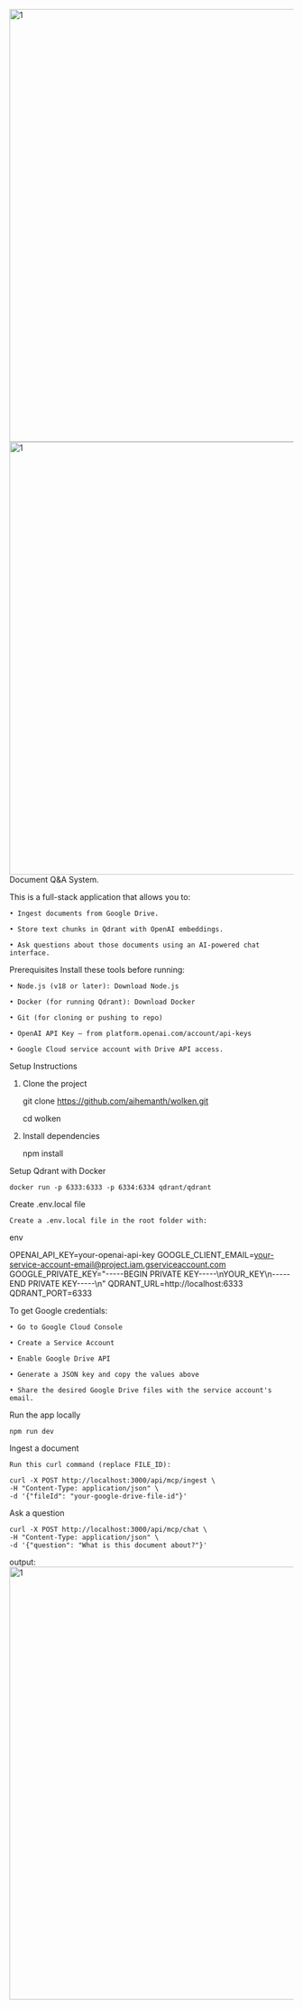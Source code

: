 <img width="1366" height="768" alt="1" src="https://github.com/user-attachments/assets/257006ca-2a2b-48c5-9a45-97d5d32d5189" /><img width="1366" height="768" alt="1" src="https://github.com/user-attachments/assets/311943de-6c16-4997-bd19-d3aaf1b29fc2" />Document Q&A System.

This is a full-stack application that allows you to:
      
    • Ingest documents from Google Drive.
      
    • Store text chunks in Qdrant with OpenAI embeddings.
      
    • Ask questions about those documents using an AI-powered chat interface.


 Prerequisites
Install these tools before running:

    • Node.js (v18 or later): Download Node.js
      
    • Docker (for running Qdrant): Download Docker
      
    • Git (for cloning or pushing to repo)
      
    • OpenAI API Key – from platform.openai.com/account/api-keys
      
    • Google Cloud service account with Drive API access.
      


 Setup Instructions
1. Clone the project

	git clone https://github.com/aihemanth/wolken.git

	cd wolken

2. Install dependencies

	npm install



Setup Qdrant with Docker

	docker run -p 6333:6333 -p 6334:6334 qdrant/qdrant


Create .env.local file

	Create a .env.local file in the root folder with:

env

OPENAI_API_KEY=your-openai-api-key
GOOGLE_CLIENT_EMAIL=your-service-account-email@project.iam.gserviceaccount.com
GOOGLE_PRIVATE_KEY="-----BEGIN PRIVATE KEY-----\nYOUR_KEY\n-----END PRIVATE KEY-----\n"
QDRANT_URL=http://localhost:6333
QDRANT_PORT=6333


 To get Google credentials:

    • Go to Google Cloud Console
      
    • Create a Service Account
      
    • Enable Google Drive API
      
    • Generate a JSON key and copy the values above
      
    • Share the desired Google Drive files with the service account's email.
      

Run the app locally

	npm run dev



Ingest a document

	Run this curl command (replace FILE_ID):

	curl -X POST http://localhost:3000/api/mcp/ingest \
  	-H "Content-Type: application/json" \
  	-d '{"fileId": "your-google-drive-file-id"}'


Ask a question

	curl -X POST http://localhost:3000/api/mcp/chat \
  	-H "Content-Type: application/json" \
  	-d '{"question": "What is this document about?"}'

output:
<img width="1366" height="768" alt="1" src="https://github.com/user-attachments/assets/af702f58-b3ef-4c5b-a431-214d9e836aa1" />


